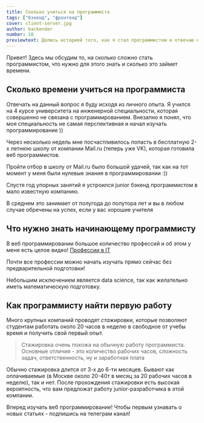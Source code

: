 ```yaml
---
title: Сколько учиться на программиста
tags: ["бэкенд", "фронтенд"]
cover: client-server.jpg
author: backender
number: 10
previewtext: Делюсь историей того, как я стал программистом и отвечаю на популярные вопросы
---
```


Привет! Здесь мы обсудим то, на сколько сложно стать программистом, что нужно для этого знать и сколько это займет времени.

## Сколько времени учиться на программиста
Отвечать на данный вопрос я буду исходя из личного опыта.
Я учился на 4 курсе университета на инженерной специальности, которая совершенно не связана с программированием.
Внезапно я понял, что моя специальность не самая перспективная и начал изучать программирование ))

Через несколько недель мне посчастливилось попасть в бесплатную 2-х летнюю школу от компании Mail.ru (теперь уже VK),
которая готовила веб программистов.

Пройти отбор в школу от Mail.ru было большой удачей, так как на тот момент у меня были нулевые знания в программировании :))

Спустя год упорных занятий я устроился junior бэкенд программистом в мало известную компанию.

В среднем это занимает от полугода до полутора лет и вы в любом случае обречены на успех, если у вас хорошие учителя

## Что нужно знать начинающему программисту
В веб программировании большое количество профессий и об этом у меня есть целое видео! <a href="https://changellenge.com/vacancy/" target="_blank">Профессии в IT</a>

Почти все профессии можно начать изучать прямо сейчас без предварительной подготовки!

Небольшим исключением является data science, так как желательно иметь математическую подготовку.

## Как программисту найти первую работу
Много крупных компаний проводят *стажировки*, которые позволяют студентам работать около 20 часов в неделю в свободное от учебы время и получить свой первый опыт.

> Стажировка очень похожа на обычную работу программиста. Основные отличия - это количество рабочих часов, сложность задач, ответственность, ну и заработная плата

Обычно стажировка длится от 3-х до 6-ти месяцев.
Бывают как оплачиваемые (в Москве около 20-40т в месяц за 20 рабочих часов в неделю), так и нет.
После прохождения стажировки есть высокая вероятность, что вам предложат работу junior-разработчика в этой компании.

Вперед изучать веб программирование! Чтобы первым узнавать о новых статьях - подпишись на телеграм канал!
